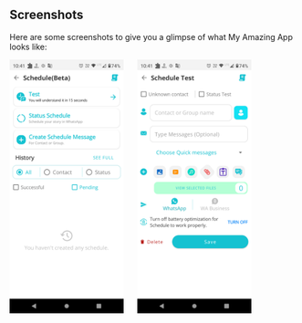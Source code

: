 ## Screenshots

Here are some screenshots to give you a glimpse of what My Amazing App looks like:


<p float="left">
  <img src="Screenshots/Screenshot_20240320-224143.png" width="200" style="margin-right: 20px;"/>
  <img src="Screenshots/Screenshot_20240320-224153.png" width="200" /> 
</p>

